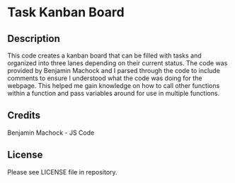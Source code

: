 # Task Kanban Board

## Description

This code creates a kanban board that can be filled with tasks and organized into three lanes depending on their current status. The code was provided by Benjamin Machock and I parsed through the code to include comments to ensure I understood what the code was doing for the webpage. This helped me gain knowledge on how to call other functions within a function and pass variables around for use in multiple functions.

## Credits

Benjamin Machock - JS Code

## License

Please see LICENSE file in repository.
